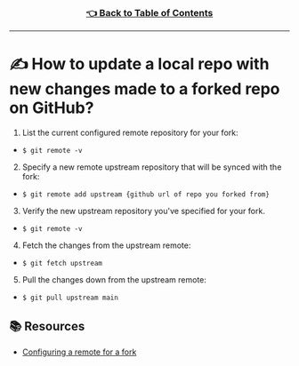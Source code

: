 <h3 align="center"><a href="https://github.com/HexxKing/hexxs_study_notes#-1">👈 Back to Table of Contents</a></h3>

---

# ✍️ How to update a local repo with new changes made to a forked repo on GitHub?
1. List the current configured remote repository for your fork:
  - `$ git remote -v`


2. Specify a new remote upstream repository that will be synced with the fork:
  - `$ git remote add upstream {github url of repo you forked from}`


3. Verify the new upstream repository you've specified for your fork.
  - `$ git remote -v`


4. Fetch the changes from the upstream remote:
  - `$ git fetch upstream`


5. Pull the changes down from the upstream remote:
  - `$ git pull upstream main`


## 📚 Resources
- [Configuring a remote for a fork](https://docs.github.com/en/github/collaborating-with-pull-requests/working-with-forks/configuring-a-remote-for-a-fork)